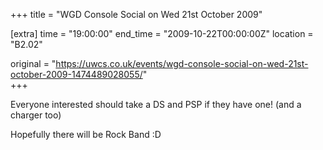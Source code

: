 +++
title = "WGD Console Social on Wed 21st October 2009"

[extra]
time = "19:00:00"
end_time = "2009-10-22T00:00:00Z"
location = "B2.02"

original = "https://uwcs.co.uk/events/wgd-console-social-on-wed-21st-october-2009-1474489028055/"    
+++

Everyone interested should take a DS and PSP if they have one\! (and a charger too)

Hopefully there will be Rock Band :D

